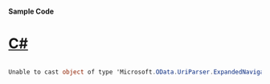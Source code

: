 #### Sample Code
# [C#](#tab/Csharp)

```C#

Unable to cast object of type 'Microsoft.OData.UriParser.ExpandedNavigationSelectItem' to type 'Microsoft.OData.UriParser.PathSelectItem'.

```